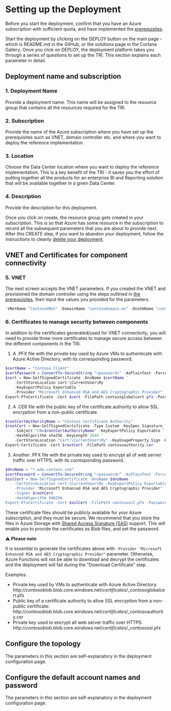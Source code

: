 # Setting up the Deployment

Before you start the deployment, confirm that you have an Azure subscription with sufficient quota, and have implemented the [prerequisites](./1-Prerequisite%20Steps%20Before%20Deployment.md).

Start the deployment by clicking on the DEPLOY button on the main page - which is README.md in the GitHub, or the solutions page in the Cortana Gallery. Once you click on DEPLOY, the deployment platform takes you through a series of questions to set up the TRI. This section explains each parameter in detail. 

## Deployment name and subscription
### 1. Deployment Name
Provide a deployment name. This name will be assigned to the resource group that contains all the resources required for the TRI.

### 2. Subscription
Provide the name of the Azure subscription where you have set up the prerequisites such as VNET, domain controller etc. and where you want to deploy the reference implementation.

### 3. Location
Choose the Data Center location where you want to deploy the reference implementation. This is a key benefit of the TRI - it saves you the effort of putting together all the products for an enterprise BI and Reporting solution that will be available together in a given Data Center.

### 4. Description
Provide the description for this deployment.

Once you click on create, the resource group gets created in your subscription. This is so that Azure has some resource in the subscription to record all the subsequent parameters that you are about to provide next. After this CREATE step, if you want to abandon your deployment, follow the instructions to cleanly [delete your deployment](./18-Deleting%20a%20deployment.md).

## VNET and Certificates for component connectivity

### 5. VNET
The next screen accepts the VNET parameters. If you created the VNET and provisioned the domain controller using the steps outlined in [the prerequisites](./1-Prerequisite%20Steps%20Before%20Deployment.md), then input the values you provided for the parameters.
```PowerShell
-VNetName "ContosoVNet" -DomainName "contosodomain.ms" -DnsVmName "contosodns"
``` 

### 6. Certificates to manage security between components
In addition to the certificates generated/used for VNET connectivity, you will need to provide three more certificates to manage secure access between the different components in the TRI.
1. A .PFX file with the private key used by Azure VMs to authenticate with Azure Active Directory, with its corresponding password.
 ```PowerShell
 $certName = "Contoso Client"
 $certPassword = ConvertTo-SecureString "<password>" -AsPlainText -Force 
 $cert = New-SelfSignedCertificate -DnsName $certName `
     -CertStoreLocation cert:\CurrentUser\My `
     -KeyExportPolicy Exportable `
     -Provider "Microsoft Enhanced RSA and AES Cryptographic Provider"
 Export-PfxCertificate -Cert $cert -FilePath contosoglobalcert.pfx -Password $certPassword -Force | Write-Verbose
 ```
2. A .CER file with the public key of the certificate authority to allow SSL encryption from a non-public certificate.
 ```PowerShell
 $rootCertAuthorityName = "Contoso Certificate Authority"
 $rootCert = New-SelfSignedCertificate -Type Custom -KeySpec Signature `
     -Subject "CN=$rootCertAuthorityName" -KeyExportPolicy Exportable `
     -HashAlgorithm sha256 -KeyLength 2048 `
     -CertStoreLocation "Cert:\CurrentUser\My" -KeyUsageProperty Sign -KeyUsage CertSign
 Export-Certificate -Cert $rootCert -FilePath contosoauthority.cer
 ```
3. Another .PFX file with the private key used to encrypt all of web server traffic over HTTPS, with its corresponding password.
 ```Powershell
 $dnsName = "*.edw.contoso.com"
 $certPassword = ConvertTo-SecureString "<password>” -AsPlainText -Force
 $sslCert = New-SelfSignedCertificate -DnsName $dnsName `
     -CertStoreLocation cert:\CurrentUser\My -KeyExportPolicy Exportable `
     -Provider "Microsoft Enhanced RSA and AES Cryptographic Provider" `
     -Signer $rootCert
     -HashAlgorithm SHA256
 Export-PfxCertificate -Cert $sslCert -FilePath contosossl.pfx -Password $certPassword -Force | Write-Verbose
 ```
 
These certificate files should be publicly available for your Azure subscription, and they must be secure. We recommend that you store the files in Azure Storage with [Shared Access Signature (SAS)](https://docs.microsoft.com/en-us/azure/storage/blobs/storage-dotnet-shared-access-signature-part-2) support. This will enable you to provide the certificates as Blob files, and set the password.

:warning: **Please note**

It is essential to generate the certificates above with `-Provider "Microsoft Enhanced RSA and AES Cryptographic Provider"` parameter. Otherwise, Azure Functions will not be able to download and decrypt the certificates and the deployment will fail during the "Download Certificate" step. 

Examples:
- Private key used by VMs to authenticate with Azure Active Directory: http://_contosoblob_.blob.core.windows.net/_certificates_/_contosoglobalcert.pfx
- Public key of a certificate authority to allow SSL encryption from a non-public certificate: http://_contosoblob_.blob.core.windows.net/_certificates_/_contosoauthority.cer
- Private key used to encrypt all web server traffic over HTTPS:
http://_contosoblob_.blob.core.windows.net/_certificates_/_contosossl.pfx

## Configure the topology
The parameters in this section are self-explanatory in the deployment configuration page.

## Configure the default account names and password
The parameters in this section are self-explanatory in the deployment configuration page.
